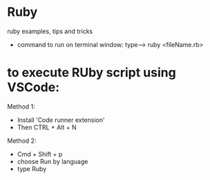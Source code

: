 # Ruby
ruby examples, tips and tricks


* command to run on terminal window:
type--> ruby <fileName.rb>

# to execute RUby script using VSCode:
Method 1:
- Install 'Code runner extension'
- Then CTRL + Alt + N

Method 2:
- Cmd + Shift + p
- choose Run by language
- type Ruby
